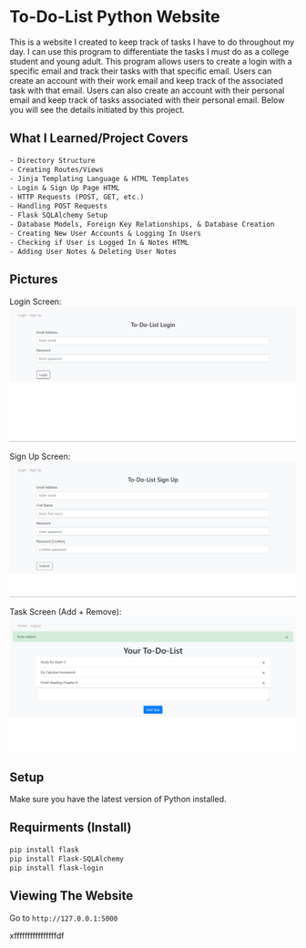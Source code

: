 # To-Do-List Python Website

This is a website I created to keep track of tasks I have to do throughout my day. I can use this program to differentiate the tasks I must do as a college student and young adult. This program allows users to create a login with a specific email and track their tasks with that specific email. Users can create an account with their work email and keep track of the associated task with that email. Users can also create an account with their personal email and keep track of tasks associated with their personal email. Below you will see the details initiated by this project. 


## What I Learned/Project Covers

```
- Directory Structure
- Creating Routes/Views
- Jinja Templating Language & HTML Templates
- Login & Sign Up Page HTML 
- HTTP Requests (POST, GET, etc.)
- Handling POST Requests
- Flask SQLAlchemy Setup
- Database Models, Foreign Key Relationships, & Database Creation
- Creating New User Accounts & Logging In Users 
- Checking if User is Logged In & Notes HTML
- Adding User Notes & Deleting User Notes
```


## Pictures

Login Screen:
<img src = "images/home.png"> 

Sign Up Screen:
<img src = "images/signup.png"> 

Task Screen (Add + Remove):
<img src = "images/task.png"> 


## Setup 

Make sure you have the latest version of Python installed.


## Requirments (Install)
```
pip install flask
pip install Flask-SQLAlchemy
pip install flask-login
```

## Viewing The Website

Go to `http://127.0.0.1:5000`

xffffffffffffffffdf
